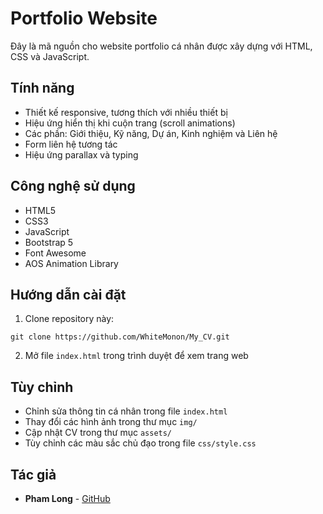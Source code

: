 # Portfolio Website

Đây là mã nguồn cho website portfolio cá nhân được xây dựng với HTML, CSS và JavaScript.

## Tính năng

- Thiết kế responsive, tương thích với nhiều thiết bị
- Hiệu ứng hiển thị khi cuộn trang (scroll animations)
- Các phần: Giới thiệu, Kỹ năng, Dự án, Kinh nghiệm và Liên hệ
- Form liên hệ tương tác
- Hiệu ứng parallax và typing

## Công nghệ sử dụng

- HTML5
- CSS3
- JavaScript
- Bootstrap 5
- Font Awesome
- AOS Animation Library

## Hướng dẫn cài đặt

1. Clone repository này:
```
git clone https://github.com/WhiteMonon/My_CV.git
```

2. Mở file `index.html` trong trình duyệt để xem trang web

## Tùy chỉnh

- Chỉnh sửa thông tin cá nhân trong file `index.html`
- Thay đổi các hình ảnh trong thư mục `img/`
- Cập nhật CV trong thư mục `assets/`
- Tùy chỉnh các màu sắc chủ đạo trong file `css/style.css`

## Tác giả

- **Pham Long** - [GitHub](https://github.com/WhiteMonOn)